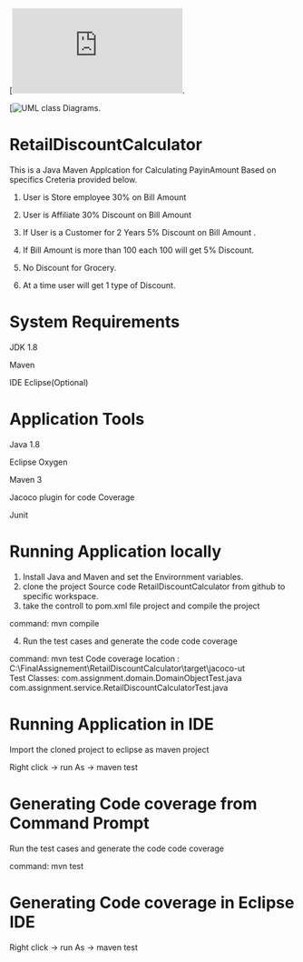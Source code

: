 [![codecov.io](https://github.com/mail2aashi/RetailDiscountCalculator/blob/master/src/test/resources/codecovarage/index.html).

[![UML class Diagrams](https://github.com/mail2aashi/RetailDiscountCalculator/tree/master/src/main/resources/uml).
# RetailDiscountCalculator

This is a Java Maven Applcation for Calculating PayinAmount Based on specifics Creteria provided below.

1. User is Store employee 30% on Bill Amount 

2. User is Affiliate  30% Discount on Bill Amount 
3. If User is a Customer for 2 Years 5% Discount on Bill Amount .
4. If Bill Amount is more than 100 each 100 will get 5% Discount.
5. No Discount  for Grocery. 
6. At a time user will get 1 type of Discount. 

# System Requirements 

JDK 1.8

Maven

IDE Eclipse(Optional)


# Application Tools

Java 1.8

Eclipse Oxygen

Maven 3

Jacoco plugin for code Coverage

Junit


# Running  Application locally

1. Install Java and Maven and set the Envirornment variables.
2. clone the project Source code RetailDiscountCalculator from github to specific workspace.
3. take the controll to pom.xml file project and compile the project
	
command:	mvn compile
	
4. Run the test cases and generate the code code coverage

command:	mvn test
Code coverage location : C:\FinalAssignement\RetailDiscountCalculator\target\jacoco-ut\
Test Classes: com.assignment.domain.DomainObjectTest.java
			  com.assignment.service.RetailDiscountCalculatorTest.java

# Running  Application in IDE

Import the cloned project to eclipse as maven project
 
Right click  -> run As -> maven test

# Generating   Code coverage from Command Prompt

Run the test cases and generate the code code coverage

command:	mvn test

# Generating  Code coverage in  Eclipse IDE


Right click  -> run As -> maven test   
